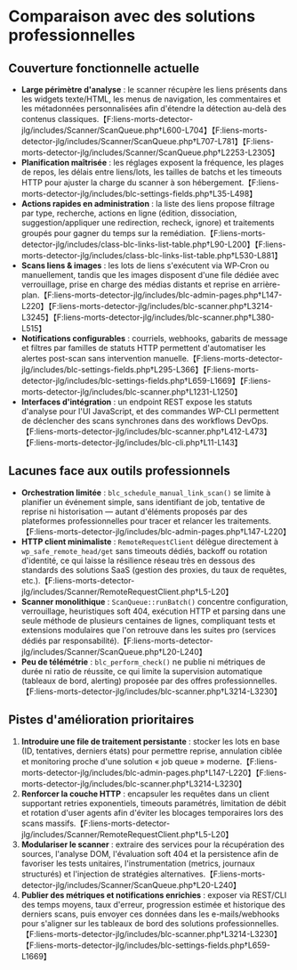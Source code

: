# Comparaison avec des solutions professionnelles

## Couverture fonctionnelle actuelle
- **Large périmètre d'analyse** : le scanner récupère les liens présents dans les widgets texte/HTML, les menus de navigation, les commentaires et les métadonnées personnalisées afin d'étendre la détection au-delà des contenus classiques.【F:liens-morts-detector-jlg/includes/Scanner/ScanQueue.php†L600-L704】【F:liens-morts-detector-jlg/includes/Scanner/ScanQueue.php†L707-L781】【F:liens-morts-detector-jlg/includes/Scanner/ScanQueue.php†L2253-L2305】
- **Planification maîtrisée** : les réglages exposent la fréquence, les plages de repos, les délais entre liens/lots, les tailles de batchs et les timeouts HTTP pour ajuster la charge du scanner à son hébergement.【F:liens-morts-detector-jlg/includes/blc-settings-fields.php†L35-L498】
- **Actions rapides en administration** : la liste des liens propose filtrage par type, recherche, actions en ligne (édition, dissociation, suggestion/appliquer une redirection, recheck, ignore) et traitements groupés pour gagner du temps sur la remédiation.【F:liens-morts-detector-jlg/includes/class-blc-links-list-table.php†L90-L200】【F:liens-morts-detector-jlg/includes/class-blc-links-list-table.php†L530-L881】
- **Scans liens & images** : les lots de liens s'exécutent via WP‑Cron ou manuellement, tandis que les images disposent d'une file dédiée avec verrouillage, prise en charge des médias distants et reprise en arrière-plan.【F:liens-morts-detector-jlg/includes/blc-admin-pages.php†L147-L220】【F:liens-morts-detector-jlg/includes/blc-scanner.php†L3214-L3245】【F:liens-morts-detector-jlg/includes/blc-scanner.php†L380-L515】
- **Notifications configurables** : courriels, webhooks, gabarits de message et filtres par familles de statuts HTTP permettent d'automatiser les alertes post-scan sans intervention manuelle.【F:liens-morts-detector-jlg/includes/blc-settings-fields.php†L295-L366】【F:liens-morts-detector-jlg/includes/blc-settings-fields.php†L659-L1669】【F:liens-morts-detector-jlg/includes/blc-scanner.php†L1231-L1250】
- **Interfaces d'intégration** : un endpoint REST expose les statuts d'analyse pour l'UI JavaScript, et des commandes WP-CLI permettent de déclencher des scans synchrones dans des workflows DevOps.【F:liens-morts-detector-jlg/includes/blc-scanner.php†L412-L473】【F:liens-morts-detector-jlg/includes/blc-cli.php†L11-L143】

## Lacunes face aux outils professionnels
- **Orchestration limitée** : `blc_schedule_manual_link_scan()` se limite à planifier un événement simple, sans identifiant de job, tentative de reprise ni historisation — autant d'éléments proposés par des plateformes professionnelles pour tracer et relancer les traitements.【F:liens-morts-detector-jlg/includes/blc-admin-pages.php†L147-L220】
- **HTTP client minimaliste** : `RemoteRequestClient` délègue directement à `wp_safe_remote_head/get` sans timeouts dédiés, backoff ou rotation d'identité, ce qui laisse la résilience réseau très en dessous des standards des solutions SaaS (gestion des proxies, du taux de requêtes, etc.).【F:liens-morts-detector-jlg/includes/Scanner/RemoteRequestClient.php†L5-L20】
- **Scanner monolithique** : `ScanQueue::runBatch()` concentre configuration, verrouillage, heuristiques soft 404, exécution HTTP et parsing dans une seule méthode de plusieurs centaines de lignes, compliquant tests et extensions modulaires que l'on retrouve dans les suites pro (services dédiés par responsabilité).【F:liens-morts-detector-jlg/includes/Scanner/ScanQueue.php†L20-L240】
- **Peu de télémétrie** : `blc_perform_check()` ne publie ni métriques de durée ni ratio de réussite, ce qui limite la supervision automatique (tableaux de bord, alerting) proposée par des offres professionnelles.【F:liens-morts-detector-jlg/includes/blc-scanner.php†L3214-L3230】

## Pistes d'amélioration prioritaires
1. **Introduire une file de traitement persistante** : stocker les lots en base (ID, tentatives, derniers états) pour permettre reprise, annulation ciblée et monitoring proche d'une solution « job queue » moderne.【F:liens-morts-detector-jlg/includes/blc-admin-pages.php†L147-L220】【F:liens-morts-detector-jlg/includes/blc-scanner.php†L3214-L3230】
2. **Renforcer la couche HTTP** : encapsuler les requêtes dans un client supportant retries exponentiels, timeouts paramétrés, limitation de débit et rotation d'user agents afin d'éviter les blocages temporaires lors des scans massifs.【F:liens-morts-detector-jlg/includes/Scanner/RemoteRequestClient.php†L5-L20】
3. **Modulariser le scanner** : extraire des services pour la récupération des sources, l'analyse DOM, l'évaluation soft 404 et la persistence afin de favoriser les tests unitaires, l'instrumentation (metrics, journaux structurés) et l'injection de stratégies alternatives.【F:liens-morts-detector-jlg/includes/Scanner/ScanQueue.php†L20-L240】
4. **Publier des métriques et notifications enrichies** : exposer via REST/CLI des temps moyens, taux d'erreur, progression estimée et historique des derniers scans, puis envoyer ces données dans les e-mails/webhooks pour s'aligner sur les tableaux de bord des solutions professionnelles.【F:liens-morts-detector-jlg/includes/blc-scanner.php†L3214-L3230】【F:liens-morts-detector-jlg/includes/blc-settings-fields.php†L659-L1669】
